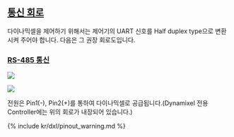 ## [통신 회로](#통신-회로)
다이나믹셀을 제어하기 위해서는 제어기의 UART 신호를 Half duplex type으로 변환시켜 주어야 합니다. 다음은 그 권장 회로도입니다.

### [RS-485 통신](#rs485-통신)
![](/assets/images/dxl/x/x_series_485_circuit.jpg)

![](/assets/images/dxl/x/x_series_485_pin.png)

전원은 Pin1(-), Pin2(+)를 통하여 다이나믹셀로 공급됩니다.(Dynamixel 전용 Controller에는 위의 회로가 내장되어 있습니다.)  

{% include kr/dxl/pinout_warning.md %}
